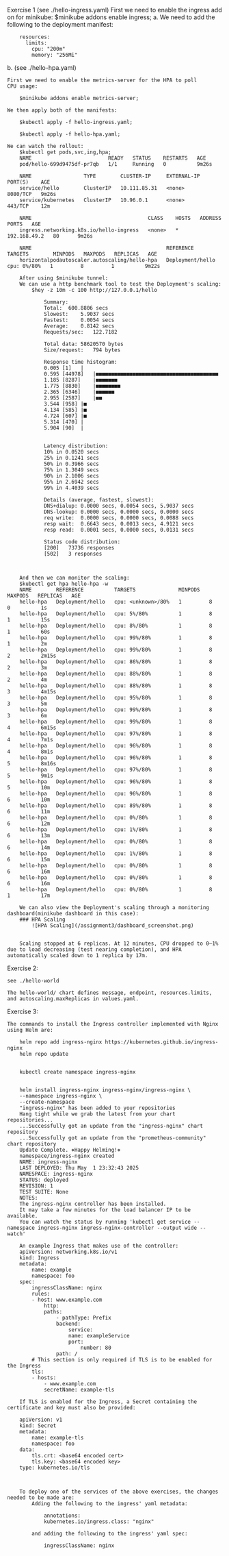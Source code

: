 Exercise 1
(see ./hello-ingress.yaml)
    First we need to enable the ingress add on for minikube:
        $minikube addons enable ingress;
a.
    We need to add the following to the deployment manifest:

        resources:               
          limits:                
            cpu: "200m"          
            memory: "256Mi"
b.
    (see ./hello-hpa.yaml)



    First we need to enable the metrics-server for the HPA to poll 
    CPU usage:

        $minikube addons enable metrics-server;
    
    We then apply both of the manifests:

        $kubectl apply -f hello-ingress.yaml;

        $kubectl apply -f hello-hpa.yaml;

    We can watch the rollout:
        $kubectl get pods,svc,ing,hpa;
        NAME                         READY   STATUS    RESTARTS   AGE
        pod/hello-699d9475df-pr7qb   1/1     Running   0          9m26s

        NAME                 TYPE        CLUSTER-IP     EXTERNAL-IP   PORT(S)    AGE
        service/hello        ClusterIP   10.111.85.31   <none>        8080/TCP   9m26s
        service/kubernetes   ClusterIP   10.96.0.1      <none>        443/TCP    12m

        NAME                                      CLASS    HOSTS   ADDRESS        PORTS   AGE
        ingress.networking.k8s.io/hello-ingress   <none>   *       192.168.49.2   80      9m26s

        NAME                                            REFERENCE          TARGETS        MINPODS   MAXPODS   REPLICAS   AGE
        horizontalpodautoscaler.autoscaling/hello-hpa   Deployment/hello   cpu: 0%/80%   1         8         1          9m22s
    
        After using $minikube tunnel:
        We can use a http benchmark tool to test the Deployment's scaling:
            $hey -z 10m -c 100 http://127.0.0.1/hello

                Summary:
                Total:	600.8806 secs
                Slowest:	5.9037 secs
                Fastest:	0.0054 secs
                Average:	0.8142 secs
                Requests/sec:	122.7182
                
                Total data:	58620570 bytes
                Size/request:	794 bytes

                Response time histogram:
                0.005 [1]	|
                0.595 [44978]	|■■■■■■■■■■■■■■■■■■■■■■■■■■■■■■■■■■■■■■■■
                1.185 [8287]	|■■■■■■■
                1.775 [8830]	|■■■■■■■■
                2.365 [6346]	|■■■■■■
                2.955 [2587]	|■■
                3.544 [958]	|■
                4.134 [585]	|■
                4.724 [607]	|■
                5.314 [470]	|
                5.904 [90]	|


                Latency distribution:
                10% in 0.0520 secs
                25% in 0.1241 secs
                50% in 0.3966 secs
                75% in 1.3049 secs
                90% in 2.1006 secs
                95% in 2.6942 secs
                99% in 4.4039 secs

                Details (average, fastest, slowest):
                DNS+dialup:	0.0000 secs, 0.0054 secs, 5.9037 secs
                DNS-lookup:	0.0000 secs, 0.0000 secs, 0.0000 secs
                req write:	0.0000 secs, 0.0000 secs, 0.0088 secs
                resp wait:	0.6643 secs, 0.0013 secs, 4.9121 secs
                resp read:	0.0001 secs, 0.0000 secs, 0.0131 secs

                Status code distribution:
                [200]	73736 responses
                [502]	3 responses



        And then we can monitor the scaling:
        $kubectl get hpa hello-hpa -w
        NAME        REFERENCE          TARGETS              MINPODS   MAXPODS   REPLICAS   AGE
        hello-hpa   Deployment/hello   cpu: <unknown>/80%   1         8         0          1s
        hello-hpa   Deployment/hello   cpu: 5%/80%          1         8         1          15s
        hello-hpa   Deployment/hello   cpu: 8%/80%          1         8         1          60s
        hello-hpa   Deployment/hello   cpu: 99%/80%         1         8         1          2m
        hello-hpa   Deployment/hello   cpu: 99%/80%         1         8         2          2m15s
        hello-hpa   Deployment/hello   cpu: 86%/80%         1         8         2          3m
        hello-hpa   Deployment/hello   cpu: 88%/80%         1         8         2          4m
        hello-hpa   Deployment/hello   cpu: 88%/80%         1         8         3          4m15s
        hello-hpa   Deployment/hello   cpu: 95%/80%         1         8         3          5m
        hello-hpa   Deployment/hello   cpu: 99%/80%         1         8         3          6m
        hello-hpa   Deployment/hello   cpu: 99%/80%         1         8         4          6m15s
        hello-hpa   Deployment/hello   cpu: 97%/80%         1         8         4          7m1s
        hello-hpa   Deployment/hello   cpu: 96%/80%         1         8         4          8m1s
        hello-hpa   Deployment/hello   cpu: 96%/80%         1         8         5          8m16s
        hello-hpa   Deployment/hello   cpu: 97%/80%         1         8         5          9m1s
        hello-hpa   Deployment/hello   cpu: 96%/80%         1         8         5          10m
        hello-hpa   Deployment/hello   cpu: 96%/80%         1         8         6          10m
        hello-hpa   Deployment/hello   cpu: 89%/80%         1         8         6          11m
        hello-hpa   Deployment/hello   cpu: 0%/80%          1         8         6          12m
        hello-hpa   Deployment/hello   cpu: 1%/80%          1         8         6          13m
        hello-hpa   Deployment/hello   cpu: 0%/80%          1         8         6          14m
        hello-hpa   Deployment/hello   cpu: 1%/80%          1         8         6          15m
        hello-hpa   Deployment/hello   cpu: 0%/80%          1         8         6          16m
        hello-hpa   Deployment/hello   cpu: 0%/80%          1         8         6          16m
        hello-hpa   Deployment/hello   cpu: 0%/80%          1         8         1          17m

        We can also view the Deployment's scaling through a monitoring dashboard(minikube dashboard in this case):
        ### HPA Scaling 
            ![HPA Scaling](/assignment3/dashboard_screenshot.png)


        Scaling stopped at 6 replicas. At 12 minutes, CPU dropped to 0–1% due to load decreasing (test nearing completion), and HPA automatically scaled down to 1 replica by 17m.
        
Exercise 2:

    see ./hello-world
    
    The hello-world/ chart defines message, endpoint, resources.limits, and autoscaling.maxReplicas in values.yaml.


Exercise 3:

    The commands to install the Ingress controller implemented with Nginx using Helm are:

        helm repo add ingress-nginx https://kubernetes.github.io/ingress-nginx
        helm repo update


        kubectl create namespace ingress-nginx


        helm install ingress-nginx ingress-nginx/ingress-nginx \
        --namespace ingress-nginx \
        --create-namespace
        "ingress-nginx" has been added to your repositories
        Hang tight while we grab the latest from your chart repositories...
        ...Successfully got an update from the "ingress-nginx" chart repository
        ...Successfully got an update from the "prometheus-community" chart repository
        Update Complete. ⎈Happy Helming!⎈
        namespace/ingress-nginx created
        NAME: ingress-nginx
        LAST DEPLOYED: Thu May  1 23:32:43 2025
        NAMESPACE: ingress-nginx
        STATUS: deployed
        REVISION: 1
        TEST SUITE: None
        NOTES:
        The ingress-nginx controller has been installed.
        It may take a few minutes for the load balancer IP to be available.
        You can watch the status by running 'kubectl get service --namespace ingress-nginx ingress-nginx-controller --output wide --watch'

        An example Ingress that makes use of the controller:
        apiVersion: networking.k8s.io/v1
        kind: Ingress
        metadata:
            name: example
            namespace: foo
        spec:
            ingressClassName: nginx
            rules:
            - host: www.example.com
                http:
                paths:
                    - pathType: Prefix
                    backend:
                        service:
                        name: exampleService
                        port:
                            number: 80
                    path: /
            # This section is only required if TLS is to be enabled for the Ingress
            tls:
            - hosts:
                - www.example.com
                secretName: example-tls

        If TLS is enabled for the Ingress, a Secret containing the certificate and key must also be provided:

        apiVersion: v1
        kind: Secret
        metadata:
            name: example-tls
            namespace: foo
        data:
            tls.crt: <base64 encoded cert>
            tls.key: <base64 encoded key>
        type: kubernetes.io/tls



        To deploy one of the services of the above exercises, the changes needed to be made are:
            Adding the following to the ingress' yaml metadata:

                annotations:
                kubernetes.io/ingress.class: "nginx"

            and adding the following to the ingress' yaml spec:

                ingressClassName: nginx